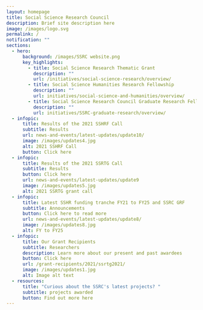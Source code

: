 ```yaml
---
layout: homepage
title: Social Science Research Council
description: Brief site description here
image: /images/logo.svg
permalink: /
notification: ""
sections:
  - hero:
      background: /images/SSRC website.png
      key_highlights:
        - title: Social Science Research Thematic Grant
          description: ""
          url: /initiatives/social-science-research/overview/
        - title: Social Science Humanities Research Fellowship
          description: ""
          url: initiatives/social-science-and-humanities/overview/
        - title: Social Science Research Council Graduate Research Fellowship
          description: ""
          url: initiatives/SSRC-graduate-research/overview/
  - infopic:
      title: Results of the 2021 SSHRF Call
      subtitle: Results
      url: news-and-events/latest-updates/update10/
      image: /images/updates4.jpg
      alt: 2021 SSHRF Call
      button: Click here
  - infopic:
      title: Results of the 2021 SSRTG Call
      subtitle: Results
      button: Click here
      url: news-and-events/latest-updates/update9
      image: /images/updates5.jpg
      alt: 2021 SSRTG grant call
  - infopic:
      title: Latest SSHR funding tranche FY21 to FY25 and SSRC GRF
      subtitle: Announcements
      button: Click here to read more
      url: news-and-events/latest-updates/update8/
      image: /images/updates8.jpg
      alt: FY to FY25
  - infopic:
      title: Our Grant Recipients
      subtitle: Researchers
      description: Learn more about our present and past awardees
      button: Click here
      url: /grant-recipients/2021/ssrtg2021/
      image: /images/updates1.jpg
      alt: Image alt text
  - resources:
      title: "Curious about the SSRC's latest projects? "
      subtitle: projects awarded
      button: Find out more here
---
```

